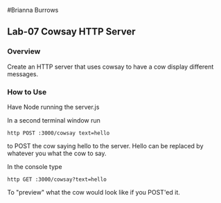  #Brianna Burrows
 ## Lab-07 Cowsay HTTP Server

 ### Overview
 Create an HTTP server that uses cowsay to have a cow display different messages.

 ### How to Use
 Have Node running the server.js

 In a second terminal window run

 ```
 http POST :3000/cowsay text=hello
 ```
 to POST the cow saying hello to the server. Hello can be replaced by whatever you what the cow to say.

 In the console type
 ```
 http GET :3000/cowsay?text=hello
 ```
 To "preview" what the cow would look like if you POST'ed it.
